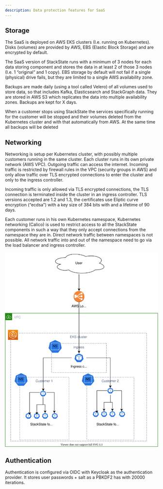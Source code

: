 ```yaml
---
description: Data protection features for SaaS
---
```


## Storage

The SaaS is deployed on AWS EKS clusters (I.e. running on Kubernetes). Disks (volumes) are provided by AWS, EBS (Elastic Block Storage) and are encrypted by default.

The SaaS version of StackState runs with a minimum of 3 nodes for each data storing component and stores the data in at least 2 of those 3 nodes (I.e. 1 “original” and 1 copy). EBS storage by default will not fail if a single (physical) drive fails, but they are limited to a single AWS availability zone.

Backups are made daily (using a tool called Velero) of all volumes used to store data, so that includes Kafka, Elasticsearch and StackGraph data. They are stored in AWS S3 which replicates the data into multiple availability zones. Backups are kept for X days.

When a customer stops using StackState the services specifically running for the customer will be stopped and their volumes deleted from the Kubernetes cluster and with that automatically from AWS. At the same time all backups will be deleted

## Networking
Networking is setup per Kubernetes cluster, with possibly multiple customers running in the same cluster. Each cluster runs in its own private network (AWS VPC). Outgoing traffic can access the internet. Incoming traffic is restricted by firewall rules in the VPC (security groups in AWS) and only allow traffic over TLS encrypted connections to enter the cluster and only to the ingress controller.

Incoming traffic is only allowed via TLS encrypted connections, the TLS connection is terminated inside the cluster in an ingress controller. TLS versions accepted are 1.2 and 1.3, the certificates use Eliptic curve encryption (“ecdsa”) with a key size of 384 bits with and a lifetime of 90 days.

Each customer runs in his own Kubernetes namespace, Kubernetes networking (Calico) is used to restrict access to all the StackState components in such a way that they only accept connections from the namespace they are in. Direct network traffic between namespaces is not possible. All network traffic into and out of the namespace need to go via the load balancer and ingress controller.

![SaaS networking](/.gitbook/assets/data-protection-saas-networking.svg) 

## Authentication
Authentication is configured via OIDC with Keycloak as the authentication provider. It stores user passwords + salt as a PBKDF2 has with 20000 iterations.

